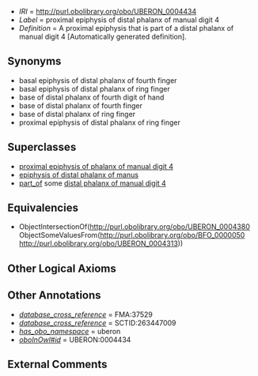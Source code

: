  * *IRI* = http://purl.obolibrary.org/obo/UBERON_0004434
 * *Label* = proximal epiphysis of distal phalanx of manual digit 4
 * *Definition* = A proximal epiphysis that is part of a distal phalanx of manual digit 4 [Automatically generated definition].

## Synonyms

 * basal epiphysis of distal phalanx of fourth finger
 * basal epiphysis of distal phalanx of ring finger
 * base of distal phalanx of fourth digit of hand
 * base of distal phalanx of fourth finger
 * base of distal phalanx of ring finger
 * proximal epiphysis of distal phalanx of ring finger

## Superclasses

 * [proximal epiphysis of phalanx of manual digit 4](../../UBERON/20/UBERON_0004420.md)
 * [epiphysis of distal phalanx of manus](../../UBERON/79/UBERON_0011979.md)
 * [part_of](../../BFO/50/BFO_0000050.md) some [distal phalanx of manual digit 4](../../UBERON/13/UBERON_0004313.md)

## Equivalencies

 * ObjectIntersectionOf(<http://purl.obolibrary.org/obo/UBERON_0004380> ObjectSomeValuesFrom(<http://purl.obolibrary.org/obo/BFO_0000050> <http://purl.obolibrary.org/obo/UBERON_0004313>))

## Other Logical Axioms


## Other Annotations

 * *[database_cross_reference](../../ef/oboInOwl#hasDbXref.md)* = FMA:37529
 * *[database_cross_reference](../../ef/oboInOwl#hasDbXref.md)* = SCTID:263447009
 * *[has_obo_namespace](../../ce/oboInOwl#hasOBONamespace.md)* = uberon
 * *[oboInOwl#id](../../id/oboInOwl#id.md)* = UBERON:0004434

## External Comments

